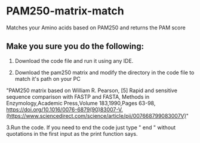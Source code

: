 # PAM250-matrix-match
Matches your Amino acids based on PAM250 and returns the PAM score

## Make you sure you do the following:

1. Download the code file and run it using any IDE.

2. Download the pam250 matrix and modify the directory in the code file to match it's path on your PC

"PAM250 matrix based on William R. Pearson, [5] Rapid and sensitive sequence comparison with FASTP and FASTA, Methods in Enzymology,Academic Press,Volume 183,1990,Pages 63-98, https://doi.org/10.1016/0076-6879(90)83007-V.(https://www.sciencedirect.com/science/article/pii/007668799083007V)"

3.Run the code.
  If you need to end the code just type " end " without quotations in the first input as the print function says.
